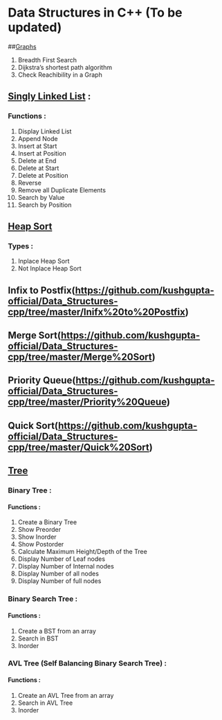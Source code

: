 # Data Structures in C++ (To be updated)

##[Graphs](https://github.com/kushgupta-official/Data_Structures-cpp/tree/master/Graphs)
1. Breadth First Search
2. Dijkstra’s shortest path algorithm
3. Check Reachibility in a Graph

## [Singly Linked List](https://github.com/kushgupta-official/Data_Structures-cpp/tree/master/Singly%20Linked%20List) :
### Functions : 
1. Display Linked List
2. Append Node
3. Insert at Start
4. Insert at Position
5. Delete at End
6. Delete at Start
7. Delete at Position
8. Reverse
9. Remove all Duplicate Elements
10. Search by Value
11. Search by Position

## [Heap Sort](https://github.com/kushgupta-official/Data_Structures-cpp/tree/master/Heap%20Sort)
### Types :
1. Inplace Heap Sort
2. Not Inplace Heap Sort

## Infix to Postfix(https://github.com/kushgupta-official/Data_Structures-cpp/tree/master/Inifx%20to%20Postfix)

## Merge Sort(https://github.com/kushgupta-official/Data_Structures-cpp/tree/master/Merge%20Sort)

## Priority Queue(https://github.com/kushgupta-official/Data_Structures-cpp/tree/master/Priority%20Queue)

## Quick Sort(https://github.com/kushgupta-official/Data_Structures-cpp/tree/master/Quick%20Sort)

## [Tree](https://github.com/kushgupta-official/Data_Structures-cpp/tree/master/Tree)
### Binary Tree :
#### Functions : 
1. Create a Binary Tree
2. Show Preorder
3. Show Inorder
4. Show Postorder
5. Calculate Maximum Height/Depth of the Tree
6. Display Number of Leaf nodes
7. Display Number of Internal nodes
8. Display Number of all nodes
9. Display Number of full nodes

### Binary Search Tree :
#### Functions : 
1. Create a BST from an array
2. Search in BST
3. Inorder

### AVL Tree (Self Balancing Binary Search Tree) :
#### Functions : 
1. Create an AVL Tree from an array
2. Search in AVL Tree
3. Inorder